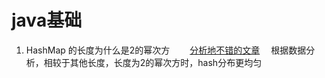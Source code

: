 # java基础
1. HashMap 的长度为什么是2的幂次方
　　[分析地不错的文章](https://blog.csdn.net/zjcjava/article/details/78495416)
  　根据数据分析，相较于其他长度，长度为2的幂次方时，hash分布更均匀
